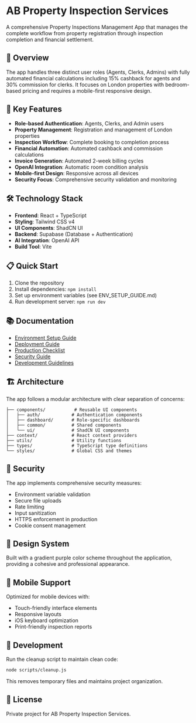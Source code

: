 # AB Property Inspection Services

A comprehensive Property Inspections Management App that manages the complete workflow from property registration through inspection completion and financial settlement.

## 🏢 Overview

The app handles three distinct user roles (Agents, Clerks, Admins) with fully automated financial calculations including 15% cashback for agents and 30% commission for clerks. It focuses on London properties with bedroom-based pricing and requires a mobile-first responsive design.

## 🚀 Key Features

- **Role-based Authentication**: Agents, Clerks, and Admin users
- **Property Management**: Registration and management of London properties
- **Inspection Workflow**: Complete booking to completion process
- **Financial Automation**: Automated cashback and commission calculations
- **Invoice Generation**: Automated 2-week billing cycles
- **OpenAI Integration**: Automatic room condition analysis
- **Mobile-first Design**: Responsive across all devices
- **Security Focus**: Comprehensive security validation and monitoring

## 🛠 Technology Stack

- **Frontend**: React + TypeScript
- **Styling**: Tailwind CSS v4
- **UI Components**: ShadCN UI
- **Backend**: Supabase (Database + Authentication)
- **AI Integration**: OpenAI API
- **Build Tool**: Vite

## 📋 Quick Start

1. Clone the repository
2. Install dependencies: `npm install`
3. Set up environment variables (see ENV_SETUP_GUIDE.md)
4. Run development server: `npm run dev`

## 📚 Documentation

- [Environment Setup Guide](./ENV_SETUP_GUIDE.md)
- [Deployment Guide](./DEPLOYMENT_GUIDE.md)
- [Production Checklist](./PRODUCTION_CHECKLIST.md)
- [Security Guide](./SECURITY_GUIDE.md)
- [Development Guidelines](../guidelines/Guidelines.md)

## 🏗 Architecture

The app follows a modular architecture with clear separation of concerns:

```
├── components/           # Reusable UI components
│   ├── auth/            # Authentication components
│   ├── dashboard/       # Role-specific dashboards
│   ├── common/          # Shared components
│   └── ui/              # ShadCN UI components
├── context/             # React context providers
├── utils/               # Utility functions
├── types/               # TypeScript type definitions
└── styles/              # Global CSS and themes
```

## 🔐 Security

The app implements comprehensive security measures:

- Environment variable validation
- Secure file uploads
- Rate limiting
- Input sanitization
- HTTPS enforcement in production
- Cookie consent management

## 🎨 Design System

Built with a gradient purple color scheme throughout the application, providing a cohesive and professional appearance.

## 📱 Mobile Support

Optimized for mobile devices with:

- Touch-friendly interface elements
- Responsive layouts
- iOS keyboard optimization
- Print-friendly inspection reports

## 🧪 Development

Run the cleanup script to maintain clean code:
```bash
node scripts/cleanup.js
```

This removes temporary files and maintains project organization.

## 📄 License

Private project for AB Property Inspection Services.